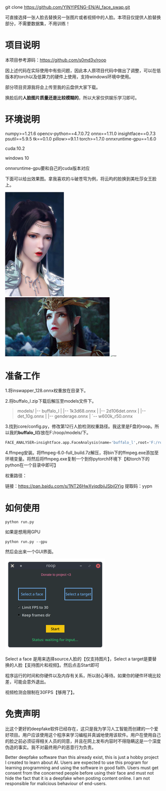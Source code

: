 git clone https://github.com/YINYIPENG-EN/AI_face_swap.git

可直接选择一张人脸去替换另一张图片或者视频中的人脸。本项目仅提供人脸替换部分，不需要数据集，不用训练！

# 项目说明

本项目参考源码：https://github.com/s0md3v/roop

因上述代码在实际使用中有些问题，因此本人原项目代码中做出了调整，可以在低版本的torch以及低算力的硬件上使用，支持windows环境中使用。

部分项目资源我将会上传至我的云盘供大家下载。

换脸后的**人脸图片质量还是比较模糊的**，所以大家仅供娱乐学习即可。

# 环境说明

numpy>=1.21.6
opencv-python==4.7.0.72
onnx==1.11.0
insightface==0.7.3
psutil==5.9.5
tk==0.1.0
pillow>=9.1.1
torch>=1.7.0
onnxruntime-gpu==1.6.0

cuda:10.2

windows 10

onnxruntime-gpu要和自己的cuda版本对应

下面可以给出效果图。拿我喜欢的斗破苍穹为例，将云昀的脸换到美杜莎女王脸上。

<img src="img/yun.jpg" alt="image" style="zoom:33%;" />

<img src="img/meidusha.jpeg" alt="image" style="zoom:33%;" />

<img src="img/output.png" alt="image" style="zoom:33%;" />

# 准备工作

1.将inswapper_128.onnx权重放在目录下。

2.将buffalo_l.zip下载后解压至models文件下。

> models/
> |-- buffalo_l
> |   |-- 1k3d68.onnx
> |   |-- 2d106det.onnx
> |   |-- det_10g.onnx
> |   |-- genderage.onnx
> |   `-- w600k_r50.onnx

3.找到core/config.py，修改第12行人脸检测权重路径。我这里是F盘的roop。所以我的**buffalo_l**存放在F:/roop/models/下。

```python
FACE_ANALYSER=insightface.app.FaceAnalysis(name='buffalo_l',root='F:/roop/',providers=core.globals.providers)
```

4.ffmpeg安装。将ffmpeg-6.0-full_build.7z解压，将bin下的ffmpeg.exe添加至环境变量。将然后将ffmpeg.exe复制一个到你pytorch环境下【和torch下的python在一个目录中即可】

权重路径：

链接：https://pan.baidu.com/s/1NT26HwXyjqdbjiJSbjGYjg 
提取码：yypn

# 如何使用

```shell
python run.py
```

如果是想用用GPU

```
python run.py --gpu
```

然后会出来一个GUI界面。

<img src="gui-demo.png" alt="image" style="zoom:50%;" />

Select a face 是用来选择source人脸的【仅支持图片】，Select a target是要替换的人脸【支持图片和视频】。然后点击Start即可

程序运行的时间和你硬件以及内存有关系，所以耐心等待。如果你的硬件环境比较差，可能会意外退出。

视频检测会限制在30FPS【够用了】。



# 免责声明

比这个更好的deepfake软件已经存在，这只是我为学习人工智能而创建的一个爱好项目。用户应该使用这个程序来学习编程并真诚地使用该软件。用户在使用自己的脸之前必须征得相关人员的同意，并且在网上发布内容时不得隐瞒这是一个深度伪造的事实。我不对最终用户的恶意行为负责。

Better deepfake software than this already exist, this is just a hobby project I created to learn about AI. Users are expected to use this program for learning programming and using the software in good faith. Users must get consent from the concerned people before using their face and must not hide the fact that it is a deepfake when posting content online. I am not responsible for malicious behaviour of end-users.